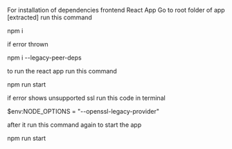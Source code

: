 For installation of dependencies frontend React  App
Go to root folder of app [extracted]
run this command
 <!--  -->
 npm i
 <!--  -->
 if error thrown 
 <!--  -->
 npm i --legacy-peer-deps

 to run the react app 
 run this command 
 <!--  -->
 npm run start

 if error shows unsupported ssl
 run this code in terminal 
 <!--  -->
 $env:NODE_OPTIONS = "--openssl-legacy-provider"
<!-- Note :- this is for powershell terminal only  -->
 after it run this command again to start the app
 <!--  -->
 npm run start